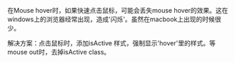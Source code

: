 在Mouse hover时，如果快速点击鼠标，可能会丢失mouse hover的效果。这在windows上的浏览器经常出现，造成'闪烁'。虽然在macbook上出现的时候很少。

解决方案：点击鼠标时，添加isActive 样式，强制显示'hover'里的样式。等mouse out时，去掉isActive class。